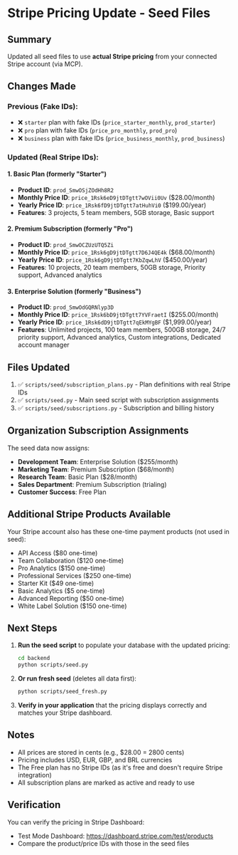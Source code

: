 # Stripe Pricing Update - Seed Files

## Summary

Updated all seed files to use **actual Stripe pricing** from your connected Stripe account (via MCP).

## Changes Made

### Previous (Fake IDs):
- ❌ `starter` plan with fake IDs (`price_starter_monthly`, `prod_starter`)
- ❌ `pro` plan with fake IDs (`price_pro_monthly`, `prod_pro`)
- ❌ `business` plan with fake IDs (`price_business_monthly`, `prod_business`)

### Updated (Real Stripe IDs):

#### 1. **Basic Plan** (formerly "Starter")
- **Product ID**: `prod_SmwOSjZOdHh8R2`
- **Monthly Price ID**: `price_1Rsk6eD9jtDTgtt7wOVii0Uv` ($28.00/month)
- **Yearly Price ID**: `price_1Rsk6fD9jtDTgtt7atHuhVi0` ($199.00/year)
- **Features**: 3 projects, 5 team members, 5GB storage, Basic support

#### 2. **Premium Subscription** (formerly "Pro")
- **Product ID**: `prod_SmwOCZUzUTQ5Zi`
- **Monthly Price ID**: `price_1Rsk6gD9jtDTgtt7D6J4QE4k` ($68.00/month)
- **Yearly Price ID**: `price_1Rsk6gD9jtDTgtt7KbZqwLhV` ($450.00/year)
- **Features**: 10 projects, 20 team members, 50GB storage, Priority support, Advanced analytics

#### 3. **Enterprise Solution** (formerly "Business")
- **Product ID**: `prod_SmwOdGQRNlyp3D`
- **Monthly Price ID**: `price_1Rsk6bD9jtDTgtt7YVFraetI` ($255.00/month)
- **Yearly Price ID**: `price_1Rsk6dD9jtDTgtt7qEkMYgBF` ($1,999.00/year)
- **Features**: Unlimited projects, 100 team members, 500GB storage, 24/7 priority support, Advanced analytics, Custom integrations, Dedicated account manager

## Files Updated

1. ✅ `scripts/seed/subscription_plans.py` - Plan definitions with real Stripe IDs
2. ✅ `scripts/seed.py` - Main seed script with subscription assignments
3. ✅ `scripts/seed/subscriptions.py` - Subscription and billing history

## Organization Subscription Assignments

The seed data now assigns:
- **Development Team**: Enterprise Solution ($255/month)
- **Marketing Team**: Premium Subscription ($68/month)
- **Research Team**: Basic Plan ($28/month)
- **Sales Department**: Premium Subscription (trialing)
- **Customer Success**: Free Plan

## Additional Stripe Products Available

Your Stripe account also has these one-time payment products (not used in seed):
- API Access ($80 one-time)
- Team Collaboration ($120 one-time)
- Pro Analytics ($150 one-time)
- Professional Services ($250 one-time)
- Starter Kit ($49 one-time)
- Basic Analytics ($5 one-time)
- Advanced Reporting ($50 one-time)
- White Label Solution ($150 one-time)

## Next Steps

1. **Run the seed script** to populate your database with the updated pricing:
   ```bash
   cd backend
   python scripts/seed.py
   ```

2. **Or run fresh seed** (deletes all data first):
   ```bash
   python scripts/seed_fresh.py
   ```

3. **Verify in your application** that the pricing displays correctly and matches your Stripe dashboard.

## Notes

- All prices are stored in cents (e.g., $28.00 = 2800 cents)
- Pricing includes USD, EUR, GBP, and BRL currencies
- The Free plan has no Stripe IDs (as it's free and doesn't require Stripe integration)
- All subscription plans are marked as active and ready to use

## Verification

You can verify the pricing in Stripe Dashboard:
- Test Mode Dashboard: https://dashboard.stripe.com/test/products
- Compare the product/price IDs with those in the seed files

